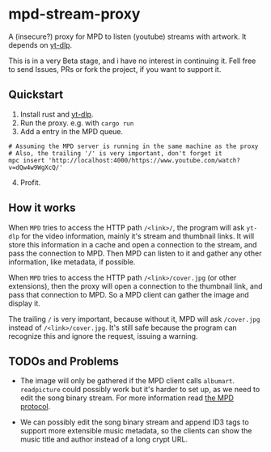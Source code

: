 # mpd-stream-proxy
A (insecure?) proxy for MPD to listen (youtube) streams with artwork. It depends on [yt-dlp](https://github.com/yt-dlp/yt-dlp).

This is in a very Beta stage, and i have no interest in continuing it.
Fell free to send Issues, PRs or fork the project, if you want to support it.

## Quickstart
1. Install rust and [yt-dlp](https://github.com/yt-dlp/yt-dlp).
2. Run the proxy. e.g. with `cargo run`
3. Add a entry in the MPD queue.
```
# Assuming the MPD server is running in the same machine as the proxy
# Also, the trailing '/' is very important, don't forget it
mpc insert 'http://localhost:4000/https://www.youtube.com/watch?v=dQw4w9WgXcQ/'
```
4. Profit.

## How it works

When `MPD` tries to access the HTTP path `/<link>/`, 
the program will ask `yt-dlp` for the video information, mainly it's stream and thumbnail links.
It will store this information in a cache and open a connection to the stream, and pass the connection to MPD.
Then MPD can listen to it and gather any other information, like metadata, if possible.

When `MPD` tries to access the HTTP path `/<link>/cover.jpg` (or other extensions), then the proxy will
open a connection to the thumbnail link, and pass that connection to MPD.
So a MPD client can gather the image and display it.

The trailing `/` is very important, because without it, MPD will ask `/cover.jpg` instead of `/<link>/cover.jpg`.
It's still safe because the program can recognize this and ignore the request, issuing a warning.


## TODOs and Problems

* The image will only be gathered if the MPD client calls `albumart`. `readpicture` could possibly work
but it's harder to set up, as we need to edit the song binary stream.
For more information read [the MPD protocol](https://mpd.readthedocs.io/en/latest/protocol.html#the-music-database).

* We can possibly edit the song binary stream and append ID3 tags to support more extensible music metadata,
so the clients can show the music title and author instead of a long crypt URL.
